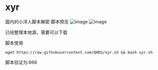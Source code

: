 # xyr
国内的小洋人脚本解密
脚本预览
![image](https://github.com/QHDS/xyr/blob/master/images/1.png)
![image](https://github.com/QHDS/xyr/blob/master/images/2.png)


已经整理本地源，需要可以下载

脚本使用

`wget https://raw.githubusercontent.com/QHDS/xyr.sh && bash xyr.sh`

脚本验证为:666

